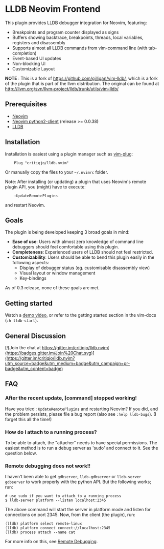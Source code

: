# LLDB Neovim Frontend

This plugin provides LLDB debugger integration for Neovim, featuring:

* Breakpoints and program counter displayed as signs
* Buffers showing backtrace, breakpoints, threads, local variables, registers and disassembly
* Supports almost all LLDB commands from vim-command line (with tab-completion)
* Event-based UI updates
* Non-blocking UI
* Customizable Layout

**NOTE** : This is a fork of https://github.com/gilligan/vim-lldb/, which is a fork of
the plugin that is part of the llvm distribution. The original can be found at
http://llvm.org/svn/llvm-project/lldb/trunk/utils/vim-lldb/

## Prerequisites

* [Neovim](https://github.com/neovim/neovim)
* [Neovim python2-client](https://github.com/neovim/python-client) (release >= 0.0.38)
* [LLDB](http://lldb.llvm.org/)

## Installation

Installation is easiest using a plugin manager such as [vim-plug](https://github.com/junegunn/vim-plug):
```
    Plug "critiqjo/lldb.nvim"
```
Or manually copy the files to your `~/.nvimrc` folder.

Note: After installing (or updating) a plugin that uses Neovim's remote plugin API,
you (might) have to execute:
```
    :UpdateRemotePlugins
```
and restart Neovim.

## Goals

The plugin is being developed keeping 3 broad goals in mind:

* **Ease of use**: Users with almost zero knowledge of command line debuggers should feel comfortable using this plugin.
* **Completeness**: Experienced users of LLDB should not feel restricted.
* **Customizability**: Users should be able to bend this plugin easily in the following aspects:
    * Display of debugger status (eg. customisable disassembly view)
    * Visual layout or window management
    * Key-bindings

As of 0.3 release, none of these goals are met.

## Getting started

Watch a [demo video](https://youtu.be/aXSNhTH1Co4), or refer to the getting
started section in the vim-docs (`:h lldb-start`).

## General Discussion

[![Join the chat at https://gitter.im/critiqjo/lldb.nvim](https://badges.gitter.im/Join%20Chat.svg)](https://gitter.im/critiqjo/lldb.nvim?utm_source=badge&utm_medium=badge&utm_campaign=pr-badge&utm_content=badge)

## FAQ

### After the recent update, [command] stopped working!

Have you tried `:UpdateRemotePlugins` and restarting Neovim? If you did, and
the problem persists, please file a bug report (also see `:help lldb-bugs`).
(I forget this all the time!)

### How do I attach to a running process?

To be able to attach, the "attacher" needs to have special permissions. The
easiest method is to run a debug server as 'sudo' and connect to it.
See the question below.

### Remote debugging does not work!!

I haven't been able to get `gdbserver`, `lldb-gdbserver` or `lldb-server gdbserver`
to work properly with the python API. But the following works; run:

```
# use sudo if you want to attach to a running process
$ lldb-server platform --listen localhost:2345
```

The above command will start the server in platform mode and listen for connections
on port 2345. Now, from the client (the plugin), run:

```
(lldb) platform select remote-linux
(lldb) platform connect connect://localhost:2345
(lldb) process attach --name cat
```

For more info on this, see [Remote Debugging](http://lldb.llvm.org/remote.html).
